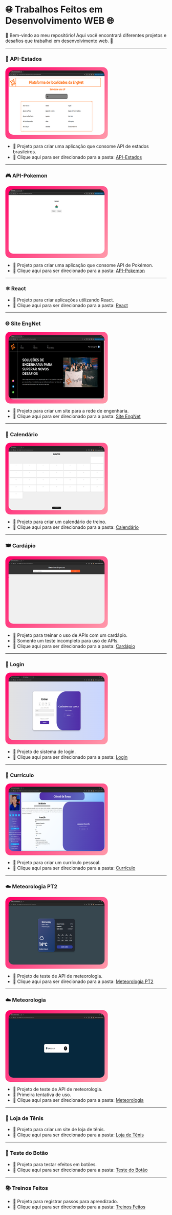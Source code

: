 # 🌐 Trabalhos Feitos em Desenvolvimento WEB 🌐

🚀 Bem-vindo ao meu repositório! Aqui você encontrará diferentes projetos e desafios que trabalhei em desenvolvimento web. 🚀

---

### 📍 API-Estados

<div style="border-radius: 15px; background: linear-gradient(135deg, #f06, #f9a); padding: 10px; display: inline-block;">
    <img src="Imagens/API-Estados.png" alt="API-Estados" height="200" width="300" style="border-radius: 15px;"/>
</div>

- 🌟 Projeto para criar uma aplicação que consome API de estados brasileiros.
- 📂 Clique aqui para ser direcionado para a pasta: [API-Estados](API-Estados)

---

### 🎮 API-Pokemon

<div style="border-radius: 15px; background: linear-gradient(135deg, #f06, #f9a); padding: 10px; display: inline-block;">
    <img src="Imagens/API-Pokemon.png" alt="API-Pokemon" height="200" width="300" style="border-radius: 15px;"/>
</div>

- 🌟 Projeto para criar uma aplicação que consome API de Pokémon.
- 📂 Clique aqui para ser direcionado para a pasta: [API-Pokemon](API-Pokemon)

---

### ⚛️ React

- 🌟 Projeto para criar aplicações utilizando React.
- 📂 Clique aqui para ser direcionado para a pasta: [React](React)

---

### 🌐 Site EngNet

<div style="border-radius: 15px; background: linear-gradient(135deg, #f06, #f9a); padding: 10px; display: inline-block;">
    <img src="Imagens/Site-engnet.png" alt="Site EngNet" height="200" width="300" style="border-radius: 15px;"/>
</div>

- 🌟 Projeto para criar um site para a rede de engenharia.
- 📂 Clique aqui para ser direcionado para a pasta: [Site EngNet](Site_ENGNET)

---

### 📅 Calendário

<div style="border-radius: 15px; background: linear-gradient(135deg, #f06, #f9a); padding: 10px; display: inline-block;">
    <img src="Imagens/calendario.png" alt="Calendário" height="200" width="300" style="border-radius: 15px;"/>
</div>

- 🌟 Projeto para criar um calendário de treino.
- 📂 Clique aqui para ser direcionado para a pasta: [Calendário](Calendario)

---

### 🍽️ Cardápio

<div style="border-radius: 15px; background: linear-gradient(135deg, #f06, #f9a); padding: 10px; display: inline-block;">
    <img src="Imagens/cardapio.png" alt="Cardápio" height="200" width="300" style="border-radius: 15px;"/>
</div>

- 🌟 Projeto para treinar o uso de APIs com um cardápio.
- 🚧 Somente um teste incompleto para uso de APIs.
- 📂 Clique aqui para ser direcionado para a pasta: [Cardápio](Cardapio)

---

### 🔐 Login

<div style="border-radius: 15px; background: linear-gradient(135deg, #f06, #f9a); padding: 10px; display: inline-block;">
    <img src="Imagens/login.png" alt="Login" height="200" width="300" style="border-radius: 15px;"/>
</div>

- 🌟 Projeto de sistema de login.
- 📂 Clique aqui para ser direcionado para a pasta: [Login](login)

---

### 📄 Currículo

<div style="border-radius: 15px; background: linear-gradient(135deg, #f06, #f9a); padding: 10px; display: inline-block;">
    <img src="Imagens/curriculo.png" alt="Currículo" height="200" width="300" style="border-radius: 15px;"/>
</div>

- 🌟 Projeto para criar um currículo pessoal.
- 📂 Clique aqui para ser direcionado para a pasta: [Currículo](Curriculo)

---

### ☁️ Meteorologia PT2

<div style="border-radius: 15px; background: linear-gradient(135deg, #f06, #f9a); padding: 10px; display: inline-block;">
    <img src="Imagens/meterologiapt2.png" alt="Meteorologia PT2" height="200" width="300" style="border-radius: 15px;"/>
</div>

- 🌟 Projeto de teste de API de meteorologia.
- 📂 Clique aqui para ser direcionado para a pasta: [Meteorologia PT2](METEROLOGIAPT2)

---

### ☁️ Meteorologia

<div style="border-radius: 15px; background: linear-gradient(135deg, #f06, #f9a); padding: 10px; display: inline-block;">
    <img src="Imagens/meterologia.png" alt="Meteorologia" height="200" width="300" style="border-radius: 15px;"/>
</div>

- 🌟 Projeto de teste de API de meteorologia.
- 🚀 Primeira tentativa de uso.
- 📂 Clique aqui para ser direcionado para a pasta: [Meteorologia](Metereologia)

---

### 👟 Loja de Tênis

- 🌟 Projeto para criar um site de loja de tênis.
- 📂 Clique aqui para ser direcionado para a pasta: [Loja de Tênis](Tenis_site)

---

### 🔘 Teste do Botão

- 🌟 Projeto para testar efeitos em botões.
- 📂 Clique aqui para ser direcionado para a pasta: [Teste do Botão](Teste_do_botão)

---

### 📚 Treinos Feitos

- 🌟 Projeto para registrar passos para aprendizado.
- 📂 Clique aqui para ser direcionado para a pasta: [Treinos Feitos](Treinos_feitos)
